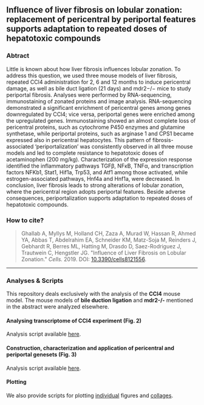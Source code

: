 ## Influence of liver fibrosis on lobular zonation: replacement of pericentral by periportal features supports adaptation to repeated doses of hepatotoxic compounds


### Abtract
Little is known about how liver fibrosis influences lobular zonation. To address this question, we used three mouse models of liver fibrosis, repeated CCl4 administration for 2, 6 and 12 months to induce pericentral damage, as well as bile duct ligation (21 days) and mdr2−/− mice to study periportal fibrosis. Analyses were performed by RNA-sequencing, immunostaining of zonated proteins and image analysis. RNA-sequencing demonstrated a significant enrichment of pericentral genes among genes downregulated by CCl4; vice versa, periportal genes were enriched among the upregulated genes. Immunostaining showed an almost complete loss of pericentral proteins, such as cytochrome P450 enzymes and glutamine synthetase, while periportal proteins, such as arginase 1 and CPS1 became expressed also in pericentral hepatocytes. This pattern of fibrosis-associated ‘periportalization’ was consistently observed in all three mouse models and led to complete resistance to hepatotoxic doses of acetaminophen (200 mg/kg). Characterization of the expression response identified the inflammatory pathways TGFβ, NFκB, TNFα, and transcription factors NFKb1, Stat1, Hif1a, Trp53, and Atf1 among those activated, while estrogen-associated pathways, Hnf4a and Hnf1a, were decreased. In conclusion, liver fibrosis leads to strong alterations of lobular zonation, where the pericentral region adopts periportal features. Beside adverse consequences, periportalization supports adaptation to repeated doses of hepatotoxic compounds.


### How to cite?
> Ghallab A, Myllys M, Holland CH, Zaza A, Murad W, Hassan R, Ahmed YA, Abbas T, Abdelrahim EA, Schneider KM, Matz-Soja M, Reinders J, Gebhardt R, Berres ML, Hatting M, Drasdo D, Saez-Rodriguez J, Trautwein C, Hengstler JG. "Influence of Liver Fibrosis on Lobular Zonation." _Cells._ 2019. DOI: [10.3390/cells8121556](https://doi.org/10.3390/cells8121556).

***


### Analyses & Scripts
This repository deals exclusively with the analysis of the **CCl4** mouse model. The mouse models of **bile duction ligation** and **mdr2-/-** mentioned in the abstract were analyzed elsewhere. 

#### Analysing transcriptome of CCl4 experiment (Fig. 2)
Analysis script available [here](https://github.com/saezlab/LiverZonation/blob/master/analyses/ccl4_analysis.Rmd).

#### Construction, characterization and application of pericentral and periportal genesets (Fig. 3)
Analysis script available [here](https://github.com/saezlab/LiverZonation/blob/master/analyses/zonation_analysis.Rmd).

#### Plotting
We also provide scripts for plotting [individual](https://github.com/saezlab/LiverZonation/blob/master/analyses/plot_figures.Rmd) figures and [collages](https://github.com/saezlab/LiverZonation/blob/master/analyses/figure_arrangement.Rmd).


